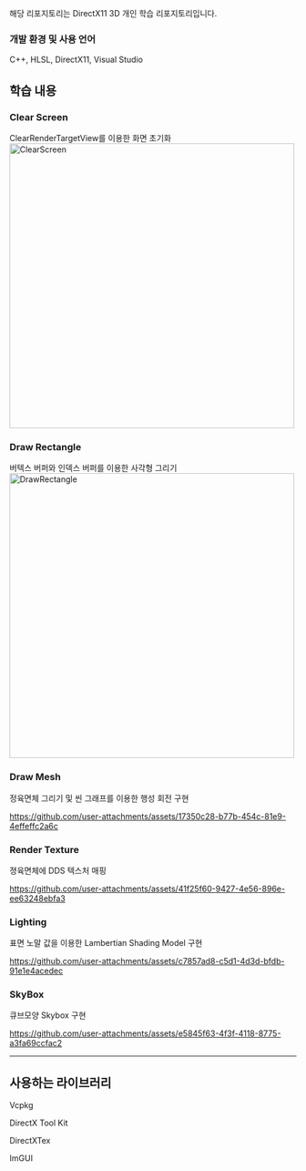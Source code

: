 해당 리포지토리는 DirectX11 3D 개인 학습 리포지토리입니다.

### 개발 환경 및 사용 언어
C++, HLSL, DirectX11, Visual Studio  

## 학습 내용

### Clear Screen
ClearRenderTargetView를 이용한 화면 초기화  
<img width="500" height="500" alt="ClearScreen" src="https://github.com/user-attachments/assets/4838b067-552d-42ba-b831-572837295135" />


### Draw Rectangle
버텍스 버퍼와 인덱스 버퍼를 이용한 사각형 그리기  
<img width="500" height="500" alt="DrawRectangle" src="https://github.com/user-attachments/assets/15d7f16c-da0d-44a7-95d7-e575a0ca822c" />


### Draw Mesh
정육면체 그리기 및 씬 그래프를 이용한 행성 회전 구현  

https://github.com/user-attachments/assets/17350c28-b77b-454c-81e9-4effeffc2a6c


### Render Texture
졍육면체에 DDS 텍스처 매핑  

https://github.com/user-attachments/assets/41f25f60-9427-4e56-896e-ee63248ebfa3


### Lighting
표면 노말 값을 이용한 Lambertian Shading Model 구현  

https://github.com/user-attachments/assets/c7857ad8-c5d1-4d3d-bfdb-91e1e4acedec

### SkyBox
큐브모양 Skybox 구현  

https://github.com/user-attachments/assets/e5845f63-4f3f-4118-8775-a3fa69ccfac2

--- 

## 사용하는 라이브러리 

Vcpkg 

DirectX Tool Kit 

DirectXTex 

ImGUI 